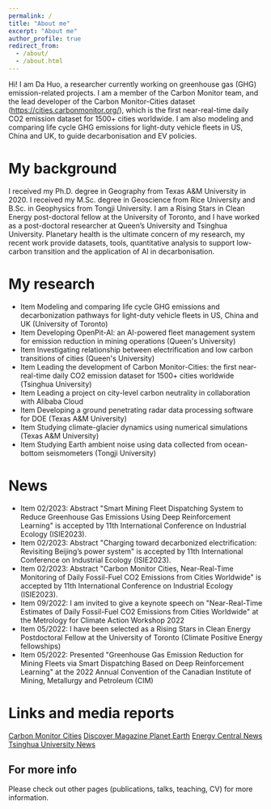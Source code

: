 ```yaml
---
permalink: /
title: "About me"
excerpt: "About me"
author_profile: true
redirect_from: 
  - /about/
  - /about.html
---
```


Hi! I am Da Huo, a researcher currently working on greenhouse gas (GHG) emission-related projects. I am a member of the Carbon Monitor team, and the lead developer of the Carbon Monitor-Cities dataset (https://cities.carbonmonitor.org/), which is the first near-real-time daily CO2 emission dataset for 1500+ cities worldwide. I am also modeling and comparing life cycle GHG emissions for light-duty vehicle fleets in US, China and UK, to guide decarbonisation and EV policies.

My background
======
I received my Ph.D. degree in Geography from Texas A&M University in 2020. I received my M.Sc. degree in Geoscience from Rice University and B.Sc. in Geophysics from Tongji University.
I am a Rising Stars in Clean Energy post-doctoral fellow at the University of Toronto, and I have worked as a post-doctoral researcher at Queen’s University and Tsinghua University.
Planetary health is the ultimate concern of my research, my recent work provide datasets, tools, quantitative analysis to support low-carbon transition and the application of AI in decarbonisation.

My research
======
* Item Modeling and comparing life cycle GHG emissions and decarbonization pathways for light-duty vehicle fleets in US, China and UK (University of Toronto)
* Item Developing OpenPit-AI: an AI-powered fleet management system for emission reduction in mining operations (Queen's University)
* Item Investigating relationship between electrification and low carbon transitions of cities (Queen's University)
* Item Leading the development of Carbon Monitor-Cities: the first near-real-time daily CO2 emission dataset for 1500+ cities worldwide (Tsinghua University)
* Item Leading a project on city-level carbon neutrality in collaboration with Alibaba Cloud
* Item Developing a ground penetrating radar data processing software for DOE (Texas A&M University)
* Item Studying climate-glacier dynamics using numerical simulations (Texas A&M University)
* Item Studying Earth ambient noise using data collected from ocean-bottom seismometers (Tongji University)

News
======
* Item 02/2023: Abstract "Smart Mining Fleet Dispatching System to Reduce Greenhouse Gas Emissions Using Deep Reinforcement Learning" is accepted by 11th International Conference on Industrial Ecology (ISIE2023).
* Item 02/2023: Abstract "Charging toward decarbonized electrification: Revisiting Beijing’s power system" is accepted by 11th International Conference on Industrial Ecology (ISIE2023).
* Item 02/2023: Abstract "Carbon Monitor Cities, Near-Real-Time Monitoring of Daily Fossil-Fuel CO2 Emissions from Cities Worldwide" is accepted by 11th International Conference on Industrial Ecology (ISIE2023).
* Item 09/2022: I am invited to give a keynote speech on "Near-Real-Time Estimates of Daily Fossil-Fuel CO2 Emissions from Cities Worldwide" at the Metrology for Climate Action Workshop 2022
* Item 05/2022: I have been selected as a Rising Stars in Clean Energy Postdoctoral Fellow at the University of Toronto (Climate Positive Energy fellowships)
* Item 05/2022: Presented "Greenhouse Gas Emission Reduction for Mining Fleets via Smart Dispatching Based on Deep Reinforcement Learning" at the 2022 Annual Convention of the Canadian Institute of Mining, Metallurgy
and Petroleum (CIM)

Links and media reports
======
[Carbon Monitor Cities](https://cities.carbonmonitor.org/)
[Discover Magazine Planet Earth](https://www.discovermagazine.com/planet-earth/how-much-carbon-dioxide-does-your-city-produce-each-day)
[Energy Central News](https://energycentral.com/news/carbon-monitor-cities-near-real-time-daily-estimates-co-2-emissions-1500-cities-worldwide)
[Tsinghua University News](https://www.tsinghua.edu.cn/info/1175/98143.htm)

For more info
------
Please check out other pages (publications, talks, teaching, CV) for more information.
